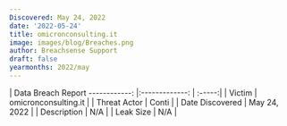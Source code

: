 ```yaml
---
Discovered: May 24, 2022
date: '2022-05-24'
title: omicronconsulting.it
image: images/blog/Breaches.png
author: Breachsense Support
draft: false
yearmonths: 2022/may
---
```



| Data Breach Report
------------:   |:-------------:    | :-----:|
| Victim    | omicronconsulting.it      | 
| Threat Actor    | Conti      | 
| Date Discovered    | May 24, 2022      | 
| Description    | N/A      | 
| Leak Size    | N/A      | 

